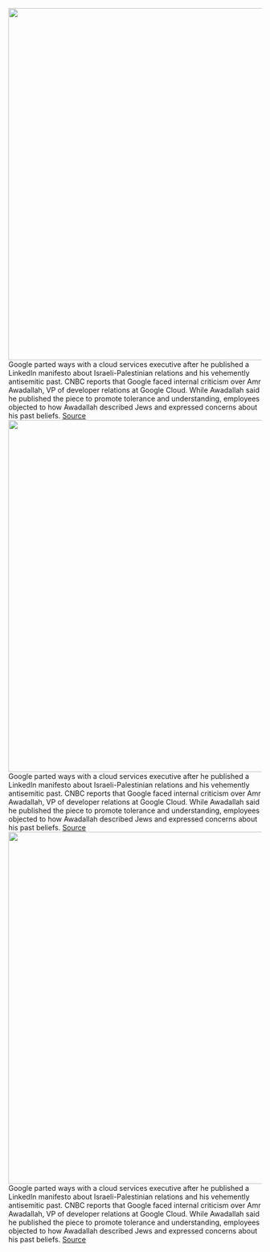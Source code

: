<img src='https://cdn.vox-cdn.com/thumbor/xOIARBcSlajWqIC8xXAXqJK73YQ=/0x0:5000x3333/1200x800/filters:focal(2809x746:3609x1546)/cdn.vox-cdn.com/uploads/chorus_image/image/69591485/813031818.0.jpg' width='700px' /><br/>
Google parted ways with a cloud services executive after he published a LinkedIn manifesto about Israeli-Palestinian relations and his vehemently antisemitic past. CNBC reports that Google faced internal criticism over Amr Awadallah, VP of developer relations at Google Cloud. While Awadallah said he published the piece to promote tolerance and understanding, employees objected to how Awadallah described Jews and expressed concerns about his past beliefs.
<a href='https://www.theverge.com/2021/7/16/22580042/google-amr-awadallah-anti-semitism-cloud-cloudera-leaves-manifesto'> Source <a/><img src='https://cdn.vox-cdn.com/thumbor/xOIARBcSlajWqIC8xXAXqJK73YQ=/0x0:5000x3333/1200x800/filters:focal(2809x746:3609x1546)/cdn.vox-cdn.com/uploads/chorus_image/image/69591485/813031818.0.jpg' width='700px' /><br/>
Google parted ways with a cloud services executive after he published a LinkedIn manifesto about Israeli-Palestinian relations and his vehemently antisemitic past. CNBC reports that Google faced internal criticism over Amr Awadallah, VP of developer relations at Google Cloud. While Awadallah said he published the piece to promote tolerance and understanding, employees objected to how Awadallah described Jews and expressed concerns about his past beliefs.
<a href='https://www.theverge.com/2021/7/16/22580042/google-amr-awadallah-anti-semitism-cloud-cloudera-leaves-manifesto'> Source <a/><img src='https://cdn.vox-cdn.com/thumbor/xOIARBcSlajWqIC8xXAXqJK73YQ=/0x0:5000x3333/1200x800/filters:focal(2809x746:3609x1546)/cdn.vox-cdn.com/uploads/chorus_image/image/69591485/813031818.0.jpg' width='700px' /><br/>
Google parted ways with a cloud services executive after he published a LinkedIn manifesto about Israeli-Palestinian relations and his vehemently antisemitic past. CNBC reports that Google faced internal criticism over Amr Awadallah, VP of developer relations at Google Cloud. While Awadallah said he published the piece to promote tolerance and understanding, employees objected to how Awadallah described Jews and expressed concerns about his past beliefs.
<a href='https://www.theverge.com/2021/7/16/22580042/google-amr-awadallah-anti-semitism-cloud-cloudera-leaves-manifesto'> Source <a/>